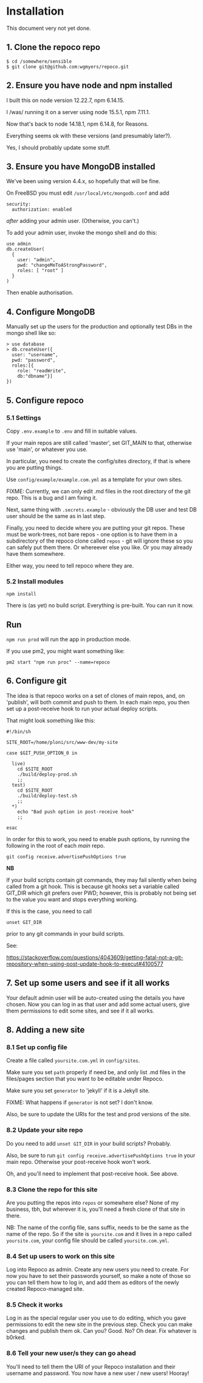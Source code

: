 # Installation

This document very not yet done.

## 1. Clone the repoco repo

```
$ cd /somewhere/sensible
$ git clone git@github.com:wgmyers/repoco.git
```

## 2. Ensure you have node and npm installed

I built this on node version 12.22.7, npm 6.14.15.

I /was/ running it on a server using node 15.5.1, npm 7.11.1.

Now that's back to node 14.18.1, npm 6.14.8, for Reasons.

Everything seems ok with these versions (and presumably later?).

Yes, I should probably update some stuff.

## 3. Ensure you have MongoDB installed

We've been using version 4.4.x, so hopefully that will be fine.

On FreeBSD you must edit `/usr/local/etc/mongodb.conf` and add

```
security:
  authorization: enabled
```

*after* adding your admin user. (Otherwise, you can't.)

To add your admin user, invoke the mongo shell and do this:

```
use admin
db.createUser(
  {
    user: "admin",
    pwd: "changeMeToAStrongPassword",
    roles: [ "root" ]
  }
)
```

Then enable authorisation.

## 4. Configure MongoDB

Manually set up the users for the production and optionally test DBs in the
mongo shell like so:

```
> use database
> db.createUser({
  user: "username",
  pwd: "password",
  roles:[{
    role: "readWrite",
    db:"dbname"}]
})
```

## 5. Configure repoco

### 5.1 Settings

Copy `.env.example` to `.env` and fill in suitable values.

If your main repos are still called 'master', set GIT_MAIN to that, otherwise
use 'main', or whatever you use.

In particular, you need to create the config/sites directory, if that is where
you are putting things.

Use `config/example/example.com.yml` as a template for your own sites.

FIXME: Currently, we can only edit .md files in the root directory of the git repo.
This is a bug and I am fixing it.

Next, same thing with `.secrets.example` - obviously the DB user and test DB user
should be the same as in last step.

Finally, you need to decide where you are putting your git repos. These must
be work-trees, not bare repos - one option is to have them in a subdirectory
of the repoco clone called `repos` - git will ignore these so you can safely
put them there. Or whereever else you like. Or you may already have them somewhere.

Either way, you need to tell repoco where they are.

### 5.2 Install modules

`npm install`

There is (as yet) no build script. Everything is pre-built. You can run it now.

## Run

`npm run prod` will run the app in production mode.

If you use pm2, you might want something like:

`pm2 start "npm run proc" --name=repoco`

## 6. Configure git

The idea is that repoco works on a set of clones of main repos, and, on
'publish', will both commit and push to them. In each main repo, you then
set up a post-receive hook to run your actual deploy scripts.

That might look something like this:

```
#!/bin/sh

SITE_ROOT=/home/ploni/src/www-dev/my-site

case $GIT_PUSH_OPTION_0 in

  live)
    cd $SITE_ROOT
    ./build/deploy-prod.sh
    ;;
  test)
    cd $SITE_ROOT
    ./build/deploy-test.sh
    ;;
  *)
    echo "Bad push option in post-receive hook"
    ;;

esac
```

In order for this to work, you need to enable push options, by running the
following in the root of each _main_ repo.

`git config receive.advertisePushOptions true`

__NB__

If your build scripts contain git commands, they may fail silently when being
called from a git hook. This is because git hooks set a variable called GIT_DIR
which git prefers over PWD; however, this is probably not being set to the value
you want and stops everything working.

If this is the case, you need to call

`unset GIT_DIR`

prior to any git commands in your build scripts.

See:

https://stackoverflow.com/questions/4043609/getting-fatal-not-a-git-repository-when-using-post-update-hook-to-execut#4100577

## 7. Set up some users and see if it all works

Your default admin user will be auto-created using the details you have chosen.
Now you can log in as that user and add some actual users, give them permissions
to edit some sites, and see if it all works.

## 8. Adding a new site

### 8.1 Set up config file

Create a file called `yoursite.com.yml` in `config/sites`.

Make sure you set `path` properly if need be, and only list .md files in the
files/pages section that you want to be editable under Repoco.

Make sure you set `generator` to 'jekyll' if it is a Jekyll site.

FIXME: What happens if `generator` is not set? I don't know.

Also, be sure to update the URIs for the test and prod versions of the site.

### 8.2 Update your site repo

Do you need to add `unset GIT_DIR` in your build scripts? Probably.

Also, be sure to run `git config receive.advertisePushOptions true` in
your main repo. Otherwise your post-receive hook won't work.

Oh, and you'll need to implement that post-receive hook. See above.

### 8.3 Clone the repo for this site

Are you putting the repos into `repos` or somewhere else? None of my business,
tbh, but wherever it is, you'll need a fresh clone of that site in there.

NB: The name of the config file, sans suffix, needs to be the same as the name
of the repo. So if the site is `yoursite.com` and it lives in a repo called
`yoursite.com`, your config file should be called `yoursite.com.yml`.

### 8.4 Set up users to work on this site

Log into Repoco as admin. Create any new users you need to create. For now you
have to set their passwords yourself, so make a note of those so you can tell
them how to log in, and add them as editors of the newly created Repoco-managed
site.

### 8.5 Check it works

Log in as the special regular user you use to do editing, which you gave permissions
to edit the new site in the previous step. Check you can make changes and publish
them ok. Can you? Good. No? Oh dear. Fix whatever is b0rked.

### 8.6 Tell your new user/s they can go ahead

You'll need to tell them the URI of your Repoco installation and their username
and password. You now have a new user / new users! Hooray!
